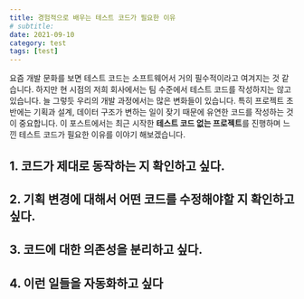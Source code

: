 ```yaml
---
title: 경험적으로 배우는 테스트 코드가 필요한 이유
# subtitle:
date: 2021-09-10
category: test
tags: [test]
---
```


요즘 개발 문화를 보면 테스트 코드는 소프트웨어서 거의 필수적이라고 여겨지는 것 같습니다. 하지만 현 시점의 저희 회사에서는 팀 수준에서 테스트 코드를 작성하지는 않고 있습니다. 늘 그렇듯 우리의 개발 과정에서는 많은 변화들이 있습니다. 특히 프로젝트 초반에는 기획과 설계, 데이터 구조가 변하는 일이 잦기 때문에 유연한 코드를 작성하는 것이 중요합니다. 이 포스트에서는 최근 시작한 **테스트 코드 없는 프로젝트**를 진행하며 느낀 테스트 코드가 필요한 이유를 이야기 해보겠습니다.

## 1. 코드가 제대로 동작하는 지 확인하고 싶다.



## 2. 기획 변경에 대해서 어떤 코드를 수정해야할 지 확인하고 싶다.



## 3. 코드에 대한 의존성을 분리하고 싶다.



## 4. 이런 일들을 자동화하고 싶다



